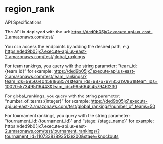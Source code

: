 # region_rank

API Specifications

The API is deployed with the url: https://ded9b05jx7.execute-api.us-east-2.amazonaws.com/test/
	
You can access the endpoints by adding the desired path, e.g
https://ded9b05jx7.execute-api.us-east-2.amazonaws.com/test/global_rankings

For team rankings, you query with the string parameter: “team_id: {team_id}” for example:
https://ded9b05jx7.execute-api.us-east-2.amazonaws.com/test/team_rankings/?team_ids=99566404581868574&team_ids=98767991853197861&team_ids=100205573495116443&team_ids=99566404579461230 

For global_rankings, you query with the string parameter: “number_of_teams:{integer}” for example:
https://ded9b05jx7.execute-api.us-east-2.amazonaws.com/test/global_rankings?number_of_teams=50 

For tournament rankings, you query with the string parameter: “tournament_id: {tournament_id}” and “stage: {stage_name}” for example: https://ded9b05jx7.execute-api.us-east-2.amazonaws.com/test/tournament_rankings/?tournament_id=110733838935136200&stage=knockouts 

